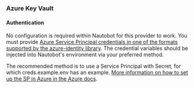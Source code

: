 ### Azure Key Vault

#### Authentication

No configuration is required within Nautobot for this provider to work. You must provide [Azure Service Principal credentials in one of the formats supported by the azure-identity library](https://learn.microsoft.com/en-us/python/api/azure-identity/azure.identity.environmentcredential?view=azure-python). The credential variables should be injected into Nautobot's environment via your preferred method.

The recommended method is to use a Service Principal with Secret, for which creds.example.env has an example. [More information on how to set up the SP in Azure in the Azure docs](https://learn.microsoft.com/en-us/azure/key-vault/general/rbac-guide?tabs=azure-cli).
